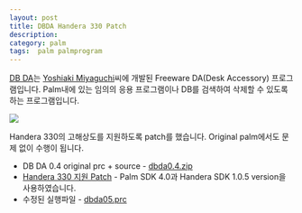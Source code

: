```yaml
---
layout: post
title: DBDA Handera 330 Patch
description: 
category: palm
tags:  palm palmprogram
---
```


[DB DA](http://member.nifty.ne.jp/yamakado/da/miyaguchi-da/)는
[Yoshiaki Miyaguchi](mailto:k_1@geocities.co.jp)씨에 개발된 Freeware DA(Desk Accessory)
프로그램입니다. Palm내에 있는 임의의 응용 프로그램이나 DB를 검색하여 삭제할 수 있도록 하는
프로그램입니다.

![](http://farm4.staticflickr.com/3781/13208689633_da4838996a_o.gif)

Handera 330의 고해상도를 지원하도록 patch를 했습니다. Original palm에서도 문제 없이
수행이 됩니다.

<!-- more -->

- DB DA 0.4 original prc + source - [dbda0.4.zip](https://dl.dropboxusercontent.com/u/4345768/jmjeong.com/dbda0.4-palm.zip)
- [Handera 330 지원 Patch](https://dl.dropboxusercontent.com/u/4345768/jmjeong.com/dbda-handera.patch.gz) - Palm SDK 4.0과 Handera SDK 1.0.5 version을 사용하였습니다.
- 수정된 실행파일 - [dbda05.prc](http://file/DBDA_Handera330_Patch/dbda05.prc)
